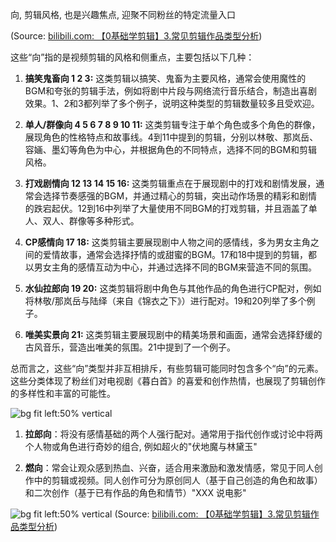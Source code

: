 向, 剪辑风格, 也是兴趣焦点, 迎聚不同粉丝的特定流量入口



(Source:  [bilibili.com: 【0基础学剪辑】3.常见剪辑作品类型分析](https://www.bilibili.com/video/BV1Nb421H77B/?p=4&t=1163))

这些“向”指的是视频剪辑的风格和侧重点，主要包括以下几种：

1. **搞笑鬼畜向 1 2 3:** 这类剪辑以搞笑、鬼畜为主要风格，通常会使用魔性的BGM和夸张的剪辑手法，例如将剧中片段与网络流行音乐结合，制造出喜剧效果。1、2和3都列举了多个例子，说明这种类型的剪辑数量较多且受欢迎。
    
2. **单人/群像向 4 5 6 7 8 9 10 11:** 这类剪辑专注于单个角色或多个角色的群像，展现角色的性格特点和故事线。4到11中提到的剪辑，分别以林敬、那岚岳、容婳、墨幻等角色为中心，并根据角色的不同特点，选择不同的BGM和剪辑风格。
    
3. **打戏剧情向 12 13 14 15 16:** 这类剪辑重点在于展现剧中的打戏和剧情发展，通常会选择节奏感强的BGM，并通过精心的剪辑，突出动作场景的精彩和剧情的跌宕起伏。12到16中列举了大量使用不同BGM的打戏剪辑，并且涵盖了单人、双人、群像等多种形式。
    
4. **CP感情向 17 18:** 这类剪辑主要展现剧中人物之间的感情线，多为男女主角之间的爱情故事，通常会选择抒情的或甜蜜的BGM。17和18中提到的剪辑，都以男女主角的感情互动为中心，并通过选择不同的BGM来营造不同的氛围。
    
5. **水仙拉郎向 19 20:** 这类剪辑将剧中角色与其他作品的角色进行CP配对，例如将林敬/那岚岳与陆绎（来自《锦衣之下》）进行配对。19和20列举了多个例子。
    
6. **唯美实景向 21:** 这类剪辑主要展现剧中的精美场景和画面，通常会选择舒缓的古风音乐，营造出唯美的氛围。21中提到了一个例子。
    

总而言之，这些“向”类型并非互相排斥，有些剪辑可能同时包含多个“向”的元素。这些分类体现了粉丝们对电视剧《暮白首》的喜爱和创作热情，也展现了剪辑创作的多样性和丰富的可能性。


![bg fit left:50% vertical](https://i.imgur.com/uF8BM9t.webp)

1. **拉郎向**：将没有感情基础的两个人强行配对。通常用于指代创作或讨论中将两个人物或角色进行奇妙的组合, 例如超火的"伏地魔与林黛玉"
    
2. **燃向**：常会让观众感到热血、兴奋，适合用来激励和激发情感，常见于同人创作中的剪辑或视频。同人创作可分为原创同人（基于自己创造的角色和故事）和二次创作（基于已有作品的角色和情节）"XXX 说电影"


![bg fit left:50% vertical](https://i.imgur.com/WjkWBMZ.webp)
(Source:  [bilibili.com: 【0基础学剪辑】3.常见剪辑作品类型分析](https://www.bilibili.com/video/BV1Nb421H77B/?p=4&t=1163))


